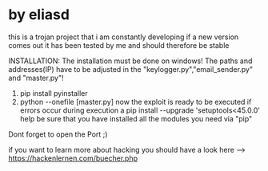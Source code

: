 # by eliasd

this is a trojan project that i am constantly developing if a new version comes out it has been tested by me and should therefore be stable

INSTALLATION:
The installation must be done on windows!
The paths and addresses(IP) have to be adjusted in the "keylogger.py","email_sender.py" and "master.py"!
1. pip install pyinstaller
2. python --onefile [master.py]
now the exploit is ready to be executed
if errors occur during execution a pip install --upgrade 'setuptools<45.0.0'   help
be sure that you have installed all the modules you need via "pip"

Dont forget to open the Port ;)

if you want to learn more about hacking you should have a look here --> https://hackenlernen.com/buecher.php

